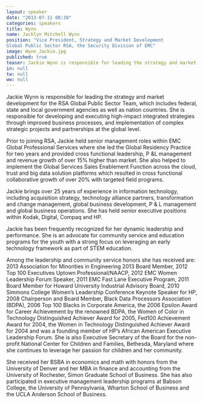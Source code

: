 ```yaml
---
layout: speaker
date: "2013-07-11 08:30"
categories: speakers
title: Wynn
name: Jacklyn Mitchell Wynn
position: "Vice President, Strategy and Market Development
Global Public Sector RSA, the Security Division of EMC"
image: Wynn_Jackie.jpg
published: true
teaser: Jackie Wynn is responsible for leading the strategy and market development for the RSA Global Public Sector Team.
in: null
tw: null
ww: null
---
```

Jackie Wynn is responsible for leading the strategy and market development for the RSA Global Public Sector Team, which includes federal, state and local government agencies as well as nation countries. She is responsible for developing and executing high-impact integrated strategies through improved business processes, and    implementation of complex strategic projects and partnerships at the global level. 

Prior to joining RSA, Jackie held senior management roles within EMC Global Professional Services where she led the Global Residency Practice for two years and provided cross functional leadership, P &L management and revenue growth of over 15% higher than market. She also helped to implement the Global Services Sales Enablement Function across the cloud, trust and big data solution platforms which resulted in cross functional collaborative growth of over 20% with targeted field programs.

Jackie brings over 25 years of experience in information technology, including acquisition strategy, technology alliance partners, transformation and change management, global business development, P & L management and global business operations. She has held senior executive positions within Kodak, Digital, Compaq and HP.

Jackie has been frequently recognized for her dynamic leadership and performance.  She is an advocate for community service and education programs for the youth with a strong focus on leveraging an early technology framework as part of STEM education.

Among the leadership and community service honors she has received are: 2013 Association for Minorities in Engineering 2013 Board Member,  2012 Top 100 Executives Uptown Professional/NAACP, 2012 EMC Women Leadership Forum Speaker, 2011 EMC Fast Lane Executive Program, 2011 Board Member for Howard University Industrial Advisory Board, 2010 Simmons College Women’s Leadership Conference Keynote Speaker for HP,  2008 Chairperson and Board Member, Black Data Processors Association (BDPA),  2006 Top 100 Blacks in Corporate America, the 2006 Epsilon Award for Career Achievement by the renowned BDPA, the Women of Color in Technology Distinguished Achiever Award for 2005,  Fed100 Achievement Award for 2004, the Women in Technology Distinguished Achiever Award for 2004 and was a founding member of HP’s African American Executive Leadership Forum. She is also Executive Secretary of the Board for the non-profit National Center for Children and Families, Bethesda, Maryland where she continues to leverage her passion for children and her community.

She received her BSBA in economics and math with honors from the University of Denver and her MBA in finance and accounting from the University of Rochester, Simon Graduate School of Business.  She has also participated in executive management leadership programs at Babson College, the University of Pennsylvania, Wharton School of Business and the UCLA Anderson School of Business.
